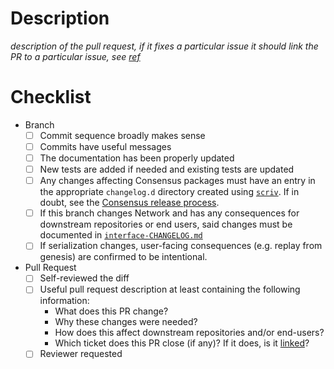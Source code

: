 # Description

<!-- CI flakiness -- delete this before opening a PR

Sadly, some CI checks are currently flaky. Right now, this includes:

 - GH Actions Windows job runs out of memory, e.g. in https://github.com/input-output-hk/ouroboros-network/runs/7231748864?check_suite_focus=true
 
 - The tests in WallClock.delay* can fail under load (quite rarely): https://hydra.iohk.io/build/16723452/nixlog/76

If you encounter one of these, try restarting the job to see if the failure vanishes. If it does not or when in doubt, consider posting in the #network or #consensus channels on Slack.
-->

_description of the pull request, if it fixes a particular issue it should link
the PR to a particular issue, see
[ref](https://docs.github.com/en/issues/tracking-your-work-with-issues/linking-a-pull-request-to-an-issue#linking-a-pull-request-to-an-issue-using-a-keyword=)_

# Checklist

- Branch
    - [ ] Commit sequence broadly makes sense
    - [ ] Commits have useful messages
    - [ ] The documentation has been properly updated
    - [ ] New tests are added if needed and existing tests are updated
    - [ ] Any changes affecting Consensus packages must have an entry in the
          appropriate `changelog.d` directory created using
          [`scriv`](https://github.com/input-output-hk/scriv). If in doubt, see
          the [Consensus release
          process](../ouroboros-consensus/docs/ReleaseProcess.md).
    - [ ] If this branch changes Network and has any consequences for downstream repositories or end users, said changes must be documented in [`interface-CHANGELOG.md`](../docs/interface-CHANGELOG.md)
    - [ ] If serialization changes, user-facing consequences (e.g. replay from genesis) are confirmed to be intentional.
- Pull Request
    - [ ] Self-reviewed the diff
    - [ ] Useful pull request description at least containing the following information:
      - What does this PR change?
      - Why these changes were needed?
      - How does this affect downstream repositories and/or end-users?
      - Which ticket does this PR close (if any)? If it does, is it [linked](https://docs.github.com/en/issues/tracking-your-work-with-issues/linking-a-pull-request-to-an-issue)?
    - [ ] Reviewer requested
